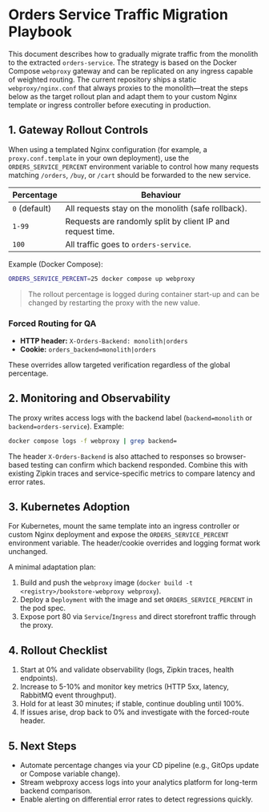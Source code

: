# Orders Service Traffic Migration Playbook

This document describes how to gradually migrate traffic from the monolith to the extracted `orders-service`. The strategy is based on the Docker Compose `webproxy` gateway and can be replicated on any ingress capable of weighted routing. The current repository ships a static `webproxy/nginx.conf` that always proxies to the monolith—treat the steps below as the target rollout plan and adapt them to your custom Nginx template or ingress controller before executing in production.

## 1. Gateway Rollout Controls

When using a templated Nginx configuration (for example, a `proxy.conf.template` in your own deployment), use the `ORDERS_SERVICE_PERCENT` environment variable to control how many requests matching `/orders`, `/buy`, or `/cart` should be forwarded to the new service.

| Percentage | Behaviour |
| --- | --- |
| `0` (default) | All requests stay on the monolith (safe rollback). |
| `1-99` | Requests are randomly split by client IP and request time. |
| `100` | All traffic goes to `orders-service`. |

Example (Docker Compose):

```bash
ORDERS_SERVICE_PERCENT=25 docker compose up webproxy
```

> The rollout percentage is logged during container start-up and can be changed by restarting the proxy with the new value.

### Forced Routing for QA

- **HTTP header:** `X-Orders-Backend: monolith|orders`
- **Cookie:** `orders_backend=monolith|orders`

These overrides allow targeted verification regardless of the global percentage.

## 2. Monitoring and Observability

The proxy writes access logs with the backend label (`backend=monolith` or `backend=orders-service`). Example:

```bash
docker compose logs -f webproxy | grep backend=
```

The header `X-Orders-Backend` is also attached to responses so browser-based testing can confirm which backend responded. Combine this with existing Zipkin traces and service-specific metrics to compare latency and error rates.

## 3. Kubernetes Adoption

For Kubernetes, mount the same template into an ingress controller or custom Nginx deployment and expose the `ORDERS_SERVICE_PERCENT` environment variable. The header/cookie overrides and logging format work unchanged.

A minimal adaptation plan:

1. Build and push the `webproxy` image (`docker build -t <registry>/bookstore-webproxy webproxy`).
2. Deploy a `Deployment` with the image and set `ORDERS_SERVICE_PERCENT` in the pod spec.
3. Expose port 80 via `Service`/`Ingress` and direct storefront traffic through the proxy.

## 4. Rollout Checklist

1. Start at 0% and validate observability (logs, Zipkin traces, health endpoints).
2. Increase to 5-10% and monitor key metrics (HTTP 5xx, latency, RabbitMQ event throughput).
3. Hold for at least 30 minutes; if stable, continue doubling until 100%.
4. If issues arise, drop back to 0% and investigate with the forced-route header.

## 5. Next Steps

- Automate percentage changes via your CD pipeline (e.g., GitOps update or Compose variable change).
- Stream webproxy access logs into your analytics platform for long-term backend comparison.
- Enable alerting on differential error rates to detect regressions quickly.
